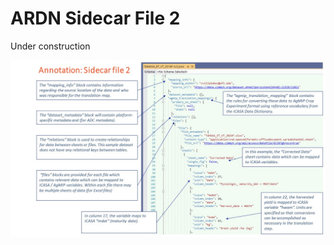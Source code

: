 # ARDN Sidecar File 2

Under construction

![image](https://github.com/agmip/ARDN/raw/master/docs/images/SC2.jpg)